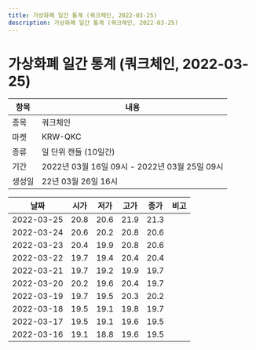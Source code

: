 ```yaml
---
title: 가상화폐 일간 통계 (쿼크체인, 2022-03-25)
description: 가상화폐 일간 통계 (쿼크체인, 2022-03-25)
---
```


가상화폐 일간 통계 (쿼크체인, 2022-03-25)
===

|항목|내용|
|--|--|
|종목|쿼크체인|
|마켓|KRW-QKC|
|종류|일 단위 캔들 (10일간)|
|기간|2022년 03월 16일 09시 - 2022년 03월 25일 09시|
|생성일|22년 03월 26일 16시|


|날짜|시가|저가|고가|종가|비고|
|--|--|--|--|--|--|
|2022-03-25|20.8|20.6|21.9|21.3|    |
|2022-03-24|20.6|20.2|20.8|20.6|    |
|2022-03-23|20.4|19.9|20.8|20.6|    |
|2022-03-22|19.7|19.4|20.4|20.4|    |
|2022-03-21|19.7|19.2|19.9|19.7|    |
|2022-03-20|20.2|19.6|20.4|19.7|    |
|2022-03-19|19.7|19.5|20.3|20.2|    |
|2022-03-18|19.5|19.1|19.8|19.7|    |
|2022-03-17|19.5|19.1|19.6|19.5|    |
|2022-03-16|19.1|18.8|19.6|19.5|    |

